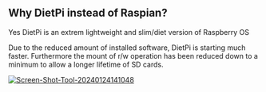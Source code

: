 
## Why DietPi instead of Raspian?

Yes DietPi is an extrem lightweight and slim/diet version of Raspberry OS

Due to the reduced amount of installed software, DietPi is starting much faster. Furthermore the mount of r/w operation has been reduced down to a minimum to allow a longer lifetime of SD cards.

<a href="https://ibb.co/7b8bndD"><img src="https://i.ibb.co/1bhbrtN/Screen-Shot-Tool-20240124141048.png" alt="Screen-Shot-Tool-20240124141048" border="0"></a>
